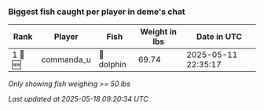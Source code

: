### Biggest fish caught per player in deme's chat
| Rank | Player | Fish | Weight in lbs | Date in UTC |
|------|--------|-----------|---------|-----|
| 1 🥇 🆕 | commanda_u | 🐬 dolphin | 69.74 | 2025-05-11 22:35:17 |

_Only showing fish weighing >= 50 lbs_

_Last updated at 2025-05-18 09:20:34 UTC_